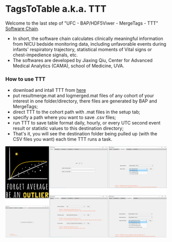 # TagsToTable a.k.a. TTT

Welcome to the last step of "UFC - BAP/HDF5Viwer - MergeTags - TTT" [Software Chain](https://github.com/UVA-CAMA/NICUHDF5Viewer/wiki).
- In short, the software chain calculates clinically meaningful information from NICU bedside monitoring data, including  unfavorable events during infants' respiratory trajectory, statistical moments of Vital signs or chest-impedience signals, etc. 
- The softwares are developed by Jiaxing Qiu, Center for Advanced Medical Analytics (CAMA), school of Medicine, UVA. 

### How to use TTT
- download and intall TTT from [here](https://github.com/JiaxingQiu/TagsToTable/releases/tag/v1.2)
- put resultmerge.mat and logmerged.mat files of any cohort of your interest in one folder/directory, there files are generated by BAP and MergeTags;
- direct TTT to the cohort path with .mat files in the setup tab;
- specify a path where you want to save .csv files;
- run TTT to save table format daily, hourly, or every UTC second event result or statistic values to this destination directory;
- That's it, you will see the destination folder being pulled up (with the CSV files you want) each time TTT runs a task. 

![alt text](https://github.com/JiaxingQiu/TagsToTable/blob/main/resources/ttt_overview.png)
